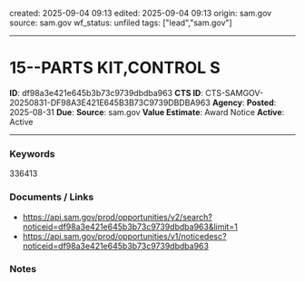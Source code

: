 created: 2025-09-04 09:13
edited: 2025-09-04 09:13
origin: sam.gov
source: sam.gov
wf_status: unfiled
tags: ["lead","sam.gov"]

---

# 15--PARTS KIT,CONTROL S

**ID**: df98a3e421e645b3b73c9739dbdba963
**CTS ID**: CTS-SAMGOV-20250831-DF98A3E421E645B3B73C9739DBDBA963
**Agency**: 
**Posted**: 2025-08-31
**Due**: 
**Source**: sam.gov
**Value Estimate**: Award Notice
**Active**: Active

---

### Keywords
336413

### Documents / Links
- <https://api.sam.gov/prod/opportunities/v2/search?noticeid=df98a3e421e645b3b73c9739dbdba963&limit=1>
- <https://api.sam.gov/prod/opportunities/v1/noticedesc?noticeid=df98a3e421e645b3b73c9739dbdba963>

### Notes

